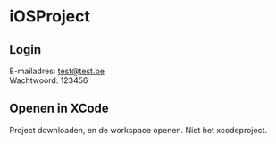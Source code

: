 # iOSProject

## Login
E-mailadres: test@test.be <br />
Wachtwoord: 123456

## Openen in XCode
Project downloaden, en de workspace openen. Niet het xcodeproject.
